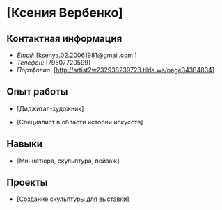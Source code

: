 # [Ксения Вербенко]
## Контактная информация

* *Email:* [ksenya.02.20061981@gmail.com
]
* *Телефон:* [79507720599]
* *Портфолио:* [http://artist2w232938239723.tilda.ws/page34384834]

## Опыт работы

* [Диджитал-художник]

* [Специалист в области истории искусств]

## Навыки

* [Миниатюра, скульптура, пейзаж]

## Проекты

* [Создание скульптуры для выставки]


